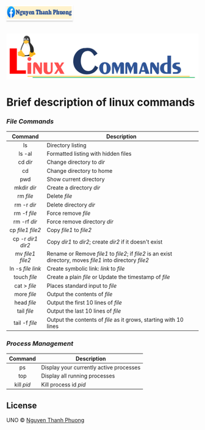 <a href="https://www.facebook.com/phuonguno.vn" target="_blank"><img src="img/facebook-link.PNG" alt="Nguyen Thanh Phuong" style="height: 41px !important;width: 174px !important;box-shadow: 0px 3px 2px 0px rgba(190, 190, 190, 0.5) !important;-webkit-box-shadow: 0px 3px 2px 0px rgba(190, 190, 190, 0.5) !important;" ></a>

<p align="center">
    <br/>
    <a href="https://github.com/phuonguno98/Learn-Linux">	
        <img src="img/Linux_command.PNG" alt="Learn Linux">
    </a>
</p>



# Brief description of linux commands



### *File Commands*

|Command|Description|
|:----:|----|
|ls|Directory listing|
|ls -al|Formatted listing with hidden files|
|cd *dir*|Change directory to *dir*|
|cd|Change directory to home|
|pwd|Show current directory|
|mkdir *dir*|Create a directory *dir*|
|rm *file*|Delete *file*|
|rm -r *dir*|Delete directory *dir*|
|rm -f *file*|Force remove *file*|
|rm -rf *dir*|Force remove directory *dir*|
|cp *file1* *file2*|Copy *file1* to *file2*|
|cp -r *dir1* *dir2*|Copy *dir1* to *dir2*; create *dir2* if it doesn't exist|
|mv *file1* *file2*|Rename or Remove *file1* to *file2*; if *file2* is an exist directory, moves *file1* into directory *file2*|
|ln -s *file* *link*|Create symbolic link: *link* to *file*|
|touch *file*|Create a plain *file* or Update the timestamp of *file*|
|cat > *file*|Places standard input to *file*|
|more *file*|Output the contents of *file*|
|head *file*|Output the first 10 lines of *file*|
|tail *file*|Output the last 10 lines of *file*|
|tail -f *file*|Output the contents of *file* as it grows, starting with 10 lines|

### *Process Management*

|Command|Description|
|:----:|----|
|ps|Display your currently active processes|
|top|Display all running processes|
|kill *pid*| Kill process id *pid*|

## License

UNO &copy; [Nguyen Thanh Phuong](https://www.facebook.com/phuonguno.vn)
